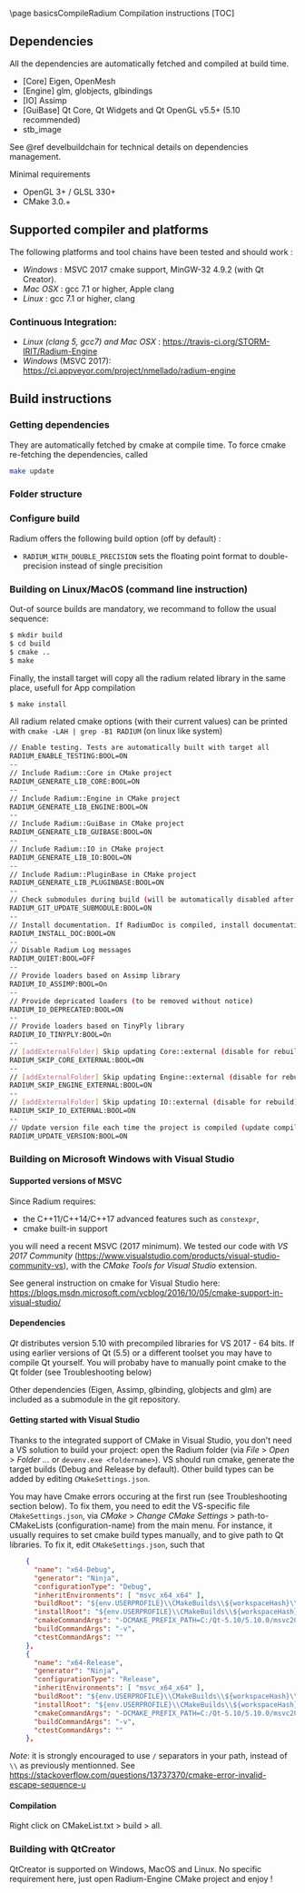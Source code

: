 \page basicsCompileRadium Compilation instructions
[TOC]

## Dependencies
All the dependencies are automatically fetched and compiled at build time.
 * [Core] Eigen, OpenMesh
 * [Engine] glm, globjects, glbindings
 * [IO] Assimp
 * [GuiBase] Qt Core, Qt Widgets and Qt OpenGL v5.5+ (5.10 recommended)
 * stb_image

See @ref develbuildchain for technical details on dependencies management.

Minimal requirements
 * OpenGL 3+ / GLSL 330+
 * CMake 3.0.+

## Supported compiler and platforms

The following platforms and tool chains have been tested and should work :

 * *Windows* : MSVC 2017 cmake support, MinGW-32 4.9.2 (with Qt Creator).
 * *Mac OSX* : gcc 7.1 or higher, Apple clang
 * *Linux* : gcc 7.1  or higher, clang

### Continuous Integration:
 * *Linux (clang 5, gcc7) and Mac OSX* : https://travis-ci.org/STORM-IRIT/Radium-Engine
 * *Windows* (MSVC 2017): https://ci.appveyor.com/project/nmellado/radium-engine

## Build instructions

### Getting dependencies
They are automatically fetched by cmake at compile time.
To force cmake re-fetching the dependencies, called
~~~bash
make update
~~~

### Folder structure
<!--Radium-Engine relies on CMake buildchain on all supported platforms.
In most cases, building should be pretty straightforward, provided that cmake can locate the dependencies.
You will need to have the openGL headers and libraries, Qt 5.4 or more and cmake.
If cmake doesn't locate the Qt files (e.g. if you manually installed Qt as opposed to using your distribution's package),
see the troubleshooting section below.

See plateform-dependent instructions for detailled how-to.

Build output is generated in the `Radium-Engine/Bundle-*` directory (with `*` the name of the CXX compiler), with the following structure:
~~~
Bundle-*
  - 3rdPartyLibraries
  - Debug: bin/, lib/
  - Release: bin/, lib/
  - ...  #other build types if any (generated at compile time)
~~~
`3rdPartyLibraries` are always compiled in `Release` mode.
Plugins are generated in `bin/Plugins`.

TODO: Update this part of the documentation-->

### Configure build

Radium offers the following build option (off by default) :
* `RADIUM_WITH_DOUBLE_PRECISION` sets the floating point format to double-precision instead of single precisition

###  Building on Linux/MacOS (command line instruction)

Out-of source builds are mandatory, we recommand to follow the usual sequence:

~~~bash
$ mkdir build
$ cd build
$ cmake ..
$ make
~~~

Finally, the install target will copy all the radium related library in the same place, usefull for App compilation 

~~~bash
$ make install
~~~

All radium related cmake options (with their current values) can be printed with `cmake -LAH | grep -B1 RADIUM` (on linux like system)

~~~bash
// Enable testing. Tests are automatically built with target all
RADIUM_ENABLE_TESTING:BOOL=ON
--
// Include Radium::Core in CMake project
RADIUM_GENERATE_LIB_CORE:BOOL=ON
--
// Include Radium::Engine in CMake project
RADIUM_GENERATE_LIB_ENGINE:BOOL=ON
--
// Include Radium::GuiBase in CMake project
RADIUM_GENERATE_LIB_GUIBASE:BOOL=ON
--
// Include Radium::IO in CMake project
RADIUM_GENERATE_LIB_IO:BOOL=ON
--
// Include Radium::PluginBase in CMake project
RADIUM_GENERATE_LIB_PLUGINBASE:BOOL=ON
--
// Check submodules during build (will be automatically disabled after run)
RADIUM_GIT_UPDATE_SUBMODULE:BOOL=ON
--
// Install documentation. If RadiumDoc is compiled, install documentation to bundle directory for install target
RADIUM_INSTALL_DOC:BOOL=ON
--
// Disable Radium Log messages
RADIUM_QUIET:BOOL=OFF
--
// Provide loaders based on Assimp library
RADIUM_IO_ASSIMP:BOOL=On
--
// Provide depricated loaders (to be removed without notice)
RADIUM_IO_DEPRECATED:BOOL=ON
--
// Provide loaders based on TinyPly library
RADIUM_IO_TINYPLY:BOOL=On
--
// [addExternalFolder] Skip updating Core::external (disable for rebuild)
RADIUM_SKIP_CORE_EXTERNAL:BOOL=ON
--
// [addExternalFolder] Skip updating Engine::external (disable for rebuild)
RADIUM_SKIP_ENGINE_EXTERNAL:BOOL=ON
--
// [addExternalFolder] Skip updating IO::external (disable for rebuild)
RADIUM_SKIP_IO_EXTERNAL:BOOL=ON
--
// Update version file each time the project is compiled (update compilation time in version.cpp)
RADIUM_UPDATE_VERSION:BOOL=ON
~~~


### Building on Microsoft Windows with Visual Studio

#### Supported versions of MSVC
Since Radium requires:
* the C++11/C++14/C++17 advanced features such as `constexpr`,
* cmake built-in support

you will need a recent MSVC (2017 minimum).
We tested our code with *VS 2017 Community* (https://www.visualstudio.com/products/visual-studio-community-vs), with the *CMake Tools for Visual Studio* extension.

See general instruction on cmake for Visual Studio here: https://blogs.msdn.microsoft.com/vcblog/2016/10/05/cmake-support-in-visual-studio/

#### Dependencies

*Qt* distributes version 5.10 with precompiled libraries for VS 2017 - 64 bits.
If using earlier versions of Qt (5.5)  or a different toolset you may have to compile Qt yourself.
You will probaby have to manually point cmake to the Qt folder (see Troubleshooting below)

Other dependencies (Eigen, Assimp, glbinding, globjects and glm) are included as a submodule in the git repository.

#### Getting started with Visual Studio

Thanks to the integrated support of CMake in Visual Studio, you don't need a VS solution to build your project: open the Radium folder (via *File* > *Open* > *Folder ...* or `devenv.exe <foldername>`).
VS should run cmake, generate the target builds (Debug and Release by default).
Other build types can be added by editing `CMakeSettings.json`.

You may have Cmake errors occuring at the first run (see Troubleshooting section below).
To fix them, you need to edit the VS-specific file `CMakeSettings.json`, via *CMake* > *Change CMake Settings* > path-to-CMakeLists (configuration-name) from the main menu.
For instance, it usually requires to set cmake build types manually, and to give path to Qt libraries.
To fix it, edit `CMakeSettings.json`, such that
~~~json
    {
      "name": "x64-Debug",
      "generator": "Ninja",
      "configurationType": "Debug",
      "inheritEnvironments": [ "msvc_x64_x64" ],
      "buildRoot": "${env.USERPROFILE}\\CMakeBuilds\\${workspaceHash}\\build\\${name}",
      "installRoot": "${env.USERPROFILE}\\CMakeBuilds\\${workspaceHash}\\install\\${name}",
      "cmakeCommandArgs": "-DCMAKE_PREFIX_PATH=C:/Qt-5.10/5.10.0/msvc2017_64 -DCMAKE_BUILD_TYPE=Debug",
      "buildCommandArgs": "-v",
      "ctestCommandArgs": ""
    },
    {
      "name": "x64-Release",
      "generator": "Ninja",
      "configurationType": "Release",
      "inheritEnvironments": [ "msvc_x64_x64" ],
      "buildRoot": "${env.USERPROFILE}\\CMakeBuilds\\${workspaceHash}\\build\\${name}",
      "installRoot": "${env.USERPROFILE}\\CMakeBuilds\\${workspaceHash}\\install\\${name}",
      "cmakeCommandArgs": "-DCMAKE_PREFIX_PATH=C:/Qt-5.10/5.10.0/msvc2017_64 -DCMAKE_BUILD_TYPE=Release",
      "buildCommandArgs": "-v",
      "ctestCommandArgs": ""
    },
~~~
*Note*: it is strongly encouraged to use `/` separators in your path, instead of `\\` as previously mentionned. See https://stackoverflow.com/questions/13737370/cmake-error-invalid-escape-sequence-u

#### Compilation

Right click on CMakeList.txt > build > all.

### Building with QtCreator

QtCreator is supported on Windows, MacOS and Linux.
No specific requirement here, just open Radium-Engine CMake project and enjoy !
